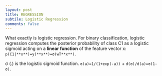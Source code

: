```yaml
---
layout: post
title: REGRESSION
subtile: Logistic Regression
comments: false
---
```

What exactly is logistic regression. For binary classification, logistic regression computes the posterior probability of class C1 as a logistic sigmoid acting on a **linear function** of the feature vector x: `p(C1|**x**)=y(**x**)=σ(wT**x**)`.

σ (.) is the logistic sigmoid function. `σ(a)=1/(1+exp(-a))` + `d(σ)/d(a)=σ(1-σ)`.






